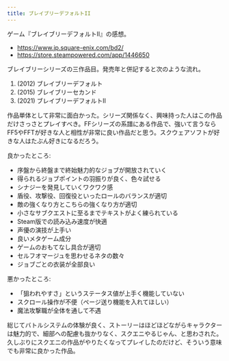 ```yaml
---
title: ブレイブリーデフォルトII
---
```


ゲーム『ブレイブリーデフォルトII』の感想。

- <https://www.jp.square-enix.com/bd2/>
- <https://store.steampowered.com/app/1446650>

ブレイブリーシリーズの三作品目。発売年と併記すると次のような流れ。

1. (2012) ブレイブリーデフォルト
2. (2015) ブレイブリーセカンド
3. (2021) ブレイブリーデフォルトII

作品単体として非常に面白かった。シリーズ関係なく、興味持った人はこの作品だけさっさとプレイすべき。FFシリーズの系譜にある作品で、強いて言うならFF5やFFTが好きな人と相性が非常に良い作品だと思う。スクウェアソフトが好きな人はたぶん好きになるだろう。

良かったところ:

- 序盤から終盤まで終始魅力的なジョブが開放されていく
- 得られるジョブポイントの羽振りが良く、色々試せる
- シナジーを発見していくワクワク感
- 盾役、攻撃役、回復役といったロールのバランスが適切
- 敵の強くなり方とこちらの強くなり方が適切
- 小さなサブクエストに至るまでテキストがよく練られている
- Steam版での読み込み速度が快適
- 声優の演技が上手い
- 良いメタゲーム成分
- ゲームのおもてなし具合が適切
- セルフオマージュを思わせるネタの数々
- ジョブごとの衣装が全部良い

悪かったところ:

- 「狙われやすさ」というステータス値が上手く機能していない
- スクロール操作が不便（ページ送り機能を入れてほしい）
- 魔法攻撃職が全体を通して不遇

総じてバトルシステムの体験が良く、ストーリーはほどほどながらキャラクターは魅力的で、細部への配慮も抜かりなく、スクエニやるじゃん、と思わされた。久しぶりにスクエニの作品がやりたくなってプレイしたのだけど、そういう意味でも非常に良かった作品。
